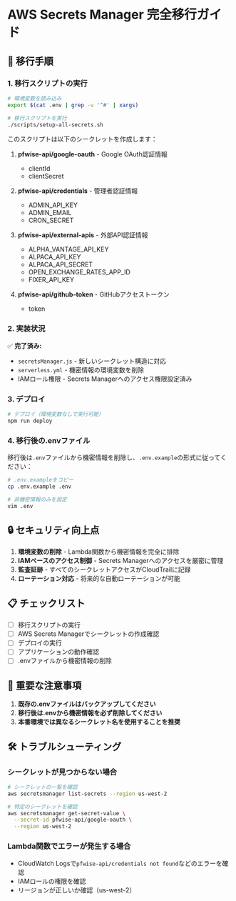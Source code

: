 # AWS Secrets Manager 完全移行ガイド

## 🚀 移行手順

### 1. 移行スクリプトの実行

```bash
# 環境変数を読み込み
export $(cat .env | grep -v '^#' | xargs)

# 移行スクリプトを実行
./scripts/setup-all-secrets.sh
```

このスクリプトは以下のシークレットを作成します：

1. **pfwise-api/google-oauth** - Google OAuth認証情報
   - clientId
   - clientSecret

2. **pfwise-api/credentials** - 管理者認証情報
   - ADMIN_API_KEY
   - ADMIN_EMAIL
   - CRON_SECRET

3. **pfwise-api/external-apis** - 外部API認証情報
   - ALPHA_VANTAGE_API_KEY
   - ALPACA_API_KEY
   - ALPACA_API_SECRET
   - OPEN_EXCHANGE_RATES_APP_ID
   - FIXER_API_KEY

4. **pfwise-api/github-token** - GitHubアクセストークン
   - token

### 2. 実装状況

✅ **完了済み:**
- `secretsManager.js` - 新しいシークレット構造に対応
- `serverless.yml` - 機密情報の環境変数を削除
- IAMロール権限 - Secrets Managerへのアクセス権限設定済み

### 3. デプロイ

```bash
# デプロイ（環境変数なしで実行可能）
npm run deploy
```

### 4. 移行後の.envファイル

移行後は`.env`ファイルから機密情報を削除し、`.env.example`の形式に従ってください：

```bash
# .env.exampleをコピー
cp .env.example .env

# 非機密情報のみを設定
vim .env
```

## 🔒 セキュリティ向上点

1. **環境変数の削除** - Lambda関数から機密情報を完全に排除
2. **IAMベースのアクセス制御** - Secrets Managerへのアクセスを厳密に管理
3. **監査証跡** - すべてのシークレットアクセスがCloudTrailに記録
4. **ローテーション対応** - 将来的な自動ローテーションが可能

## 📋 チェックリスト

- [ ] 移行スクリプトの実行
- [ ] AWS Secrets Managerでシークレットの作成確認
- [ ] デプロイの実行
- [ ] アプリケーションの動作確認
- [ ] .envファイルから機密情報の削除

## 🚨 重要な注意事項

1. **既存の.envファイルはバックアップしてください**
2. **移行後は.envから機密情報を必ず削除してください**
3. **本番環境では異なるシークレット名を使用することを推奨**

## 🛠️ トラブルシューティング

### シークレットが見つからない場合
```bash
# シークレットの一覧を確認
aws secretsmanager list-secrets --region us-west-2

# 特定のシークレットを確認
aws secretsmanager get-secret-value \
  --secret-id pfwise-api/google-oauth \
  --region us-west-2
```

### Lambda関数でエラーが発生する場合
- CloudWatch Logsで`pfwise-api/credentials not found`などのエラーを確認
- IAMロールの権限を確認
- リージョンが正しいか確認（us-west-2）